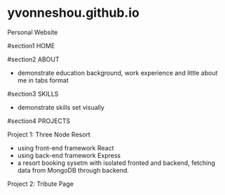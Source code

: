# yvonneshou.github.io

Personal Website

#section1 HOME

#section2 ABOUT

- demonstrate education background, work experience and little about me in tabs format

#section3 SKILLS

- demonstrate skills set visually

#section4 PROJECTS

Project 1: Three Node Resort

- using front-end framework React
- using back-end framework Express
- a resort booking sysetm with isolated fronted and backend, fetching data from MongoDB through backend.

Project 2: Tribute Page
